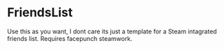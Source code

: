 # FriendsList
Use this as you want, I dont care its just a template for a Steam intagrated friends list. Requires facepunch steamwork.
